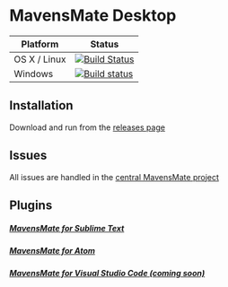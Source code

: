 # MavensMate Desktop

| Platform | Status |
| --- | --- |
OS X / Linux | [![Build Status](https://travis-ci.org/joeferraro/MavensMate-Desktop.svg)](https://travis-ci.org/joeferraro/MavensMate-Desktop) |
Windows | [![Build status](https://ci.appveyor.com/api/projects/status/u0i8yx97wuwylp88?svg=true)](https://ci.appveyor.com/project/joeferraro/MavensMate-Desktop) |

## Installation

Download and run from the [releases page](https://github.com/joeferraro/MavensMate-Desktop/releases)

## Issues

All issues are handled in the [central MavensMate project](https://github.com/joeferraro/MavensMate/issues)

## Plugins

##### [MavensMate for Sublime Text](https://github.com/joeferraro/MavensMate-SublimeText)

##### [MavensMate for Atom](https://github.com/joeferraro/MavensMate-Atom)

##### [MavensMate for Visual Studio Code (coming soon)](https://github.com/joeferraro/MavensMate-VisualStudioCode)


